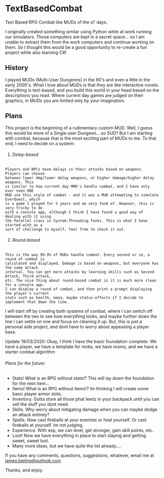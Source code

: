 # TextBasedCombat
 Text Based RPG Combat like MUDs of the ol' days.

 I originally created something similar using Python while at work running our simulators.
 Those computers are kept in a secret space... so I am unable to extract them from the work
 computers and continue working on them. So I thought this would be a good opportunity to
 re-create a fun project while also learning C#!

 ## History
 I played MUDs (Multi-User Dungeons) in the 90's and even a little in the early 2000's.
 What I love about MUDs is that they are like interactive novels. Everything is text-based,
 and you build this world in your head based on the descriptions you read. Where current
 day games are judged on their graphics, in MUDs you are limited only by your imagination.

 ## Plans
 This project is the beginning of a rudimentary custom MUD. Well, I guess this would be
 more of a Single user Dungeon... so SUD? But I am starting with combat, because that
 is the most exciting part of MUDs to me. To that end, I need to decide on a system:
  1. ###### Delay-based
    Players and NPCs have delays in their attacks based on weapons. Players can choose
    between lower dmg/lower delay weapons, or higher damage/higher delay weapons. This
    is similar to how current day MMO's handle combat, and I have only ever seen ONE
    MUD use this style of combat - and it was a MUD attempting to simulate EverQuest, which
    is a game I played for 5 years and am very fond of. However, this is very tricky to do
    with a console app, although I think I have found a good way of dealing with it using
    the Parallel class in System.Threading.Tasks. This is what I have started with as a
    sort of challenge to myself, feel free to check it out.

  2. ###### Round-based
    This is the way 99.9% of MUDs handle combat. Every second or so, a round of combat is
    calculated and displayed. Damage is based on weapons, but everyone has the same attack
    interval. You can get more attacks by learning skills such as Second Attack, Third attack,
    etc. The nice thing about round-based combat is it is much more clean for a console app.
    I can display a round of combat, and then print a prompt displaying the player's current
    stats such as health, mana, maybe status-effects if I decide to implement that down the line.

I will start off by creating both systems of combat, where I can switch off between the two to see
how everything looks, and maybe further down the line I can settle on one and focus on cleaning it
up. But, this is just a personal side project, and dont have to worry about appeasing a player base.

Update 19/03/2020:
  Okay, I think I have the basic foundation complete. We have a player, we have a template for mobs,
  we have rooms, and we have a starter combat algorithm

###### Plans for the future:
- Stats! What is an RPG without stats!? This will lay down the foundation for the next item...
- Items! What is an RPG without items!? Im thinking I will create some basic player armor slots.
- Inventory. Gotta store all those phat lewtz in your backpack until you can sell the stuff you dont need.
- Skills. Why worry about mitigating damage when you can maybe dodge an attack entirely?
- Spells. Now cast fireballs at your enemies or heal yourself. Or cast fireballs at yourself. Im not judging.
- Experience. With exp, we can level, get stronger, gain skill points, etc.
- Loot! Now we have everything in place to start slaying and getting sweet, sweet loot.
- Many more ideas, but we have quite the list already....


If you have any comments, questions, suggestions, whatever, email me at james.bieling@outlook.com

Thanks, and enjoy.
